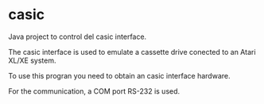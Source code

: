 # casic

Java project to control del casic interface. 

The casic interface is used to emulate a cassette drive conected to an Atari XL/XE system.

To use this progran you need to obtain an casic interface hardware.

For the communication, a COM port RS-232 is used. 
